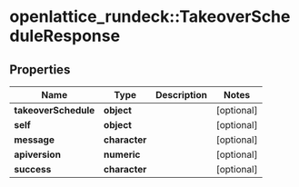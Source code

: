 # openlattice_rundeck::TakeoverScheduleResponse

## Properties
Name | Type | Description | Notes
------------ | ------------- | ------------- | -------------
**takeoverSchedule** | **object** |  | [optional] 
**self** | **object** |  | [optional] 
**message** | **character** |  | [optional] 
**apiversion** | **numeric** |  | [optional] 
**success** | **character** |  | [optional] 



